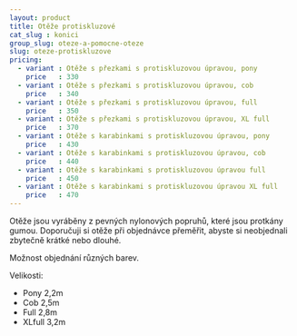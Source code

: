 ```yaml
---
layout: product
title: Otěže protiskluzové
cat_slug : konici
group_slug: oteze-a-pomocne-oteze
slug: oteze-protiskluzove
pricing:
  - variant : Otěže s přezkami s protiskluzovou úpravou, pony
    price   : 330
  - variant : Otěže s přezkami s protiskluzovou úpravou, cob
    price   : 340
  - variant : Otěže s přezkami s protiskluzovou úpravou, full
    price   : 350
  - variant : Otěže s přezkami s protiskluzovou úpravou, XL full
    price   : 370
  - variant : Otěže s karabinkami s protiskluzovou úpravou, pony
    price   : 430
  - variant : Otěže s karabinkami s protiskluzovou úpravou, cob
    price   : 440
  - variant : Otěže s karabinkami s protiskluzovou úpravou full
    price   : 450
  - variant : Otěže s karabinkami s protiskluzovou úpravou XL full
    price   : 470
---
```


Otěže jsou vyráběny z pevných nylonových popruhů, které jsou protkány gumou.
Doporučuji si otěže při objednávce přeměřit, abyste si neobjednali zbytečně krátké nebo dlouhé.

Možnost objednání různých barev.

Velikosti:
 - Pony 2,2m
 - Cob 2,5m
 - Full 2,8m
 - XLfull 3,2m

